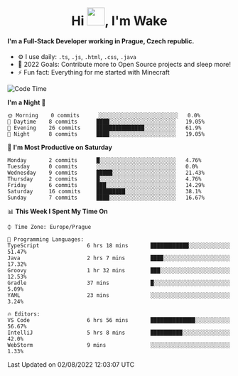<h1 align="center">Hi <img src="https://raw.githubusercontent.com/MrWakeCZ/MrWakeCZ/master/Hi.gif" width="40px" />, I'm Wake</h1>

#### I'm a Full-Stack Developer working in Prague, Czech republic.
- ⚙️ I use daily: `.ts`, `.js`, `.html`, `.css`, `.java`
- 🥅 2022 Goals: Contribute more to Open Source projects and sleep more!
- ⚡ Fun fact: Everything for me started with Minecraft

<!--START_SECTION:waka-->
![Code Time](http://img.shields.io/badge/Code%20Time-2%2C601%20hrs%206%20mins-blue)

**I'm a Night 🦉** 

```text
🌞 Morning    0 commits      ░░░░░░░░░░░░░░░░░░░░░░░░░   0.0% 
🌆 Daytime    8 commits      ████░░░░░░░░░░░░░░░░░░░░░   19.05% 
🌃 Evening    26 commits     ███████████████░░░░░░░░░░   61.9% 
🌙 Night      8 commits      ████░░░░░░░░░░░░░░░░░░░░░   19.05%

```
📅 **I'm Most Productive on Saturday** 

```text
Monday       2 commits      █░░░░░░░░░░░░░░░░░░░░░░░░   4.76% 
Tuesday      0 commits      ░░░░░░░░░░░░░░░░░░░░░░░░░   0.0% 
Wednesday    9 commits      █████░░░░░░░░░░░░░░░░░░░░   21.43% 
Thursday     2 commits      █░░░░░░░░░░░░░░░░░░░░░░░░   4.76% 
Friday       6 commits      ███░░░░░░░░░░░░░░░░░░░░░░   14.29% 
Saturday     16 commits     █████████░░░░░░░░░░░░░░░░   38.1% 
Sunday       7 commits      ████░░░░░░░░░░░░░░░░░░░░░   16.67%

```


📊 **This Week I Spent My Time On** 

```text
⌚︎ Time Zone: Europe/Prague

💬 Programming Languages: 
TypeScript               6 hrs 18 mins       ████████████░░░░░░░░░░░░░   51.47% 
Java                     2 hrs 7 mins        ████░░░░░░░░░░░░░░░░░░░░░   17.32% 
Groovy                   1 hr 32 mins        ███░░░░░░░░░░░░░░░░░░░░░░   12.53% 
Gradle                   37 mins             █░░░░░░░░░░░░░░░░░░░░░░░░   5.09% 
YAML                     23 mins             ░░░░░░░░░░░░░░░░░░░░░░░░░   3.24%

🔥 Editors: 
VS Code                  6 hrs 56 mins       ██████████████░░░░░░░░░░░   56.67% 
IntelliJ                 5 hrs 8 mins        ██████████░░░░░░░░░░░░░░░   42.0% 
WebStorm                 9 mins              ░░░░░░░░░░░░░░░░░░░░░░░░░   1.33%

```


 Last Updated on 02/08/2022 12:03:07 UTC
<!--END_SECTION:waka-->
